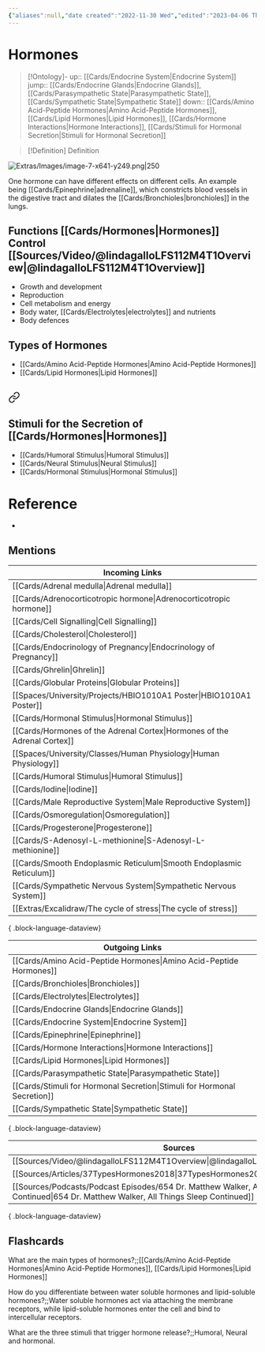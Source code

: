 ```yaml
---
{"aliases":null,"date created":"2022-11-30 Wed","edited":"2023-04-06 Thu","dg-publish":true,"tags":["Uni/LFS112","flashcards/LFS112"],"cssclasses":["recolor-images"],"permalink":"/cards/hormones/","dgPassFrontmatter":true}
---
```


# Hormones

> [!Ontology]-
> up:: [[Cards/Endocrine System\|Endocrine System]]
> jump:: [[Cards/Endocrine Glands\|Endocrine Glands]], [[Cards/Parasympathetic State\|Parasympathetic State]], [[Cards/Sympathetic State\|Sympathetic State]]
> down:: [[Cards/Amino Acid-Peptide Hormones\|Amino Acid-Peptide Hormones]], [[Cards/Lipid Hormones\|Lipid Hormones]], [[Cards/Hormone Interactions\|Hormone Interactions]], [[Cards/Stimuli for Hormonal Secretion\|Stimuli for Hormonal Secretion]]

> [!Definition] Definition

![Extras/Images/image-7-x641-y249.png|250](/img/user/Extras/Images/image-7-x641-y249.png)

One hormone can have different effects on different cells. An example being [[Cards/Epinephrine\|adrenaline]], which constricts blood vessels in the digestive tract and dilates the [[Cards/Bronchioles\|bronchioles]] in the lungs.

## Functions [[Cards/Hormones\|Hormones]] Control [[Sources/Video/@lindagalloLFS112M4T1Overview\|@lindagalloLFS112M4T1Overview]]

- Growth and development
- Reproduction
- Cell metabolism and energy
- Body water, [[Cards/Electrolytes\|electrolytes]] and nutrients
- Body defences

## Types of Hormones

- [[Cards/Amino Acid-Peptide Hormones\|Amino Acid-Peptide Hormones]]
- [[Cards/Lipid Hormones\|Lipid Hormones]]

## 
<div class="transclusion internal-embed is-loaded"><a class="markdown-embed-link" href="/cards/stimuli-for-hormonal-secretion/#stimuli-for-the-secretion-of-hormones" aria-label="Open link"><svg xmlns="http://www.w3.org/2000/svg" width="24" height="24" viewBox="0 0 24 24" fill="none" stroke="currentColor" stroke-width="2" stroke-linecap="round" stroke-linejoin="round" class="svg-icon lucide-link"><path d="M10 13a5 5 0 0 0 7.54.54l3-3a5 5 0 0 0-7.07-7.07l-1.72 1.71"></path><path d="M14 11a5 5 0 0 0-7.54-.54l-3 3a5 5 0 0 0 7.07 7.07l1.71-1.71"></path></svg></a><div class="markdown-embed">



## Stimuli for the Secretion of [[Cards/Hormones\|Hormones]]

- [[Cards/Humoral Stimulus\|Humoral Stimulus]]
- [[Cards/Neural Stimulus\|Neural Stimulus]]
- [[Cards/Hormonal Stimulus\|Hormonal Stimulus]]


</div></div>


# Reference

- 

## Mentions

| Incoming Links                                                              |
| --------------------------------------------------------------------------- |
| [[Cards/Adrenal medulla\|Adrenal medulla]]                               |
| [[Cards/Adrenocorticotropic hormone\|Adrenocorticotropic hormone]]       |
| [[Cards/Cell Signalling\|Cell Signalling]]                               |
| [[Cards/Cholesterol\|Cholesterol]]                                       |
| [[Cards/Endocrinology of Pregnancy\|Endocrinology of Pregnancy]]         |
| [[Cards/Ghrelin\|Ghrelin]]                                               |
| [[Cards/Globular Proteins\|Globular Proteins]]                           |
| [[Spaces/University/Projects/HBIO1010A1 Poster\|HBIO1010A1 Poster]]      |
| [[Cards/Hormonal Stimulus\|Hormonal Stimulus]]                           |
| [[Cards/Hormones of the Adrenal Cortex\|Hormones of the Adrenal Cortex]] |
| [[Spaces/University/Classes/Human Physiology\|Human Physiology]]         |
| [[Cards/Humoral Stimulus\|Humoral Stimulus]]                             |
| [[Cards/Iodine\|Iodine]]                                                 |
| [[Cards/Male Reproductive System\|Male Reproductive System]]             |
| [[Cards/Osmoregulation\|Osmoregulation]]                                 |
| [[Cards/Progesterone\|Progesterone]]                                     |
| [[Cards/S-Adenosyl-L-methionine\|S-Adenosyl-L-methionine]]               |
| [[Cards/Smooth Endoplasmic Reticulum\|Smooth Endoplasmic Reticulum]]     |
| [[Cards/Sympathetic Nervous System\|Sympathetic Nervous System]]         |
| [[Extras/Excalidraw/The cycle of stress\|The cycle of stress]]           |

{ .block-language-dataview}

| Outgoing Links                                                              |
| --------------------------------------------------------------------------- |
| [[Cards/Amino Acid-Peptide Hormones\|Amino Acid-Peptide Hormones]]       |
| [[Cards/Bronchioles\|Bronchioles]]                                       |
| [[Cards/Electrolytes\|Electrolytes]]                                     |
| [[Cards/Endocrine Glands\|Endocrine Glands]]                             |
| [[Cards/Endocrine System\|Endocrine System]]                             |
| [[Cards/Epinephrine\|Epinephrine]]                                       |
| [[Cards/Hormone Interactions\|Hormone Interactions]]                     |
| [[Cards/Lipid Hormones\|Lipid Hormones]]                                 |
| [[Cards/Parasympathetic State\|Parasympathetic State]]                   |
| [[Cards/Stimuli for Hormonal Secretion\|Stimuli for Hormonal Secretion]] |
| [[Cards/Sympathetic State\|Sympathetic State]]                           |

{ .block-language-dataview}

| Sources                                                                                                                                         |
| ----------------------------------------------------------------------------------------------------------------------------------------------- |
| [[Sources/Video/@lindagalloLFS112M4T1Overview\|@lindagalloLFS112M4T1Overview]]                                                               |
| [[Sources/Articles/37TypesHormones2018\|37TypesHormones2018]]                                                                                |
| [[Sources/Podcasts/Podcast Episodes/654 Dr. Matthew Walker, All Things Sleep Continued\|654 Dr. Matthew Walker, All Things Sleep Continued]] |

{ .block-language-dataview}

## Flashcards

What are the main types of hormones?;;[[Cards/Amino Acid-Peptide Hormones\|Amino Acid-Peptide Hormones]], [[Cards/Lipid Hormones\|Lipid Hormones]]
<!--SR:!2024-05-22,16,170-->

How do you differentiate between water soluble hormones and lipid-soluble hormones?;;Water soluble hormones act via attaching the membrane receptors, while lipid-soluble hormones enter the cell and bind to intercellular receptors.
<!--SR:!2024-05-21,15,170-->

What are the three stimuli that trigger hormone release?;;Humoral, Neural and hormonal.
<!--SR:!2024-05-11,5,150-->